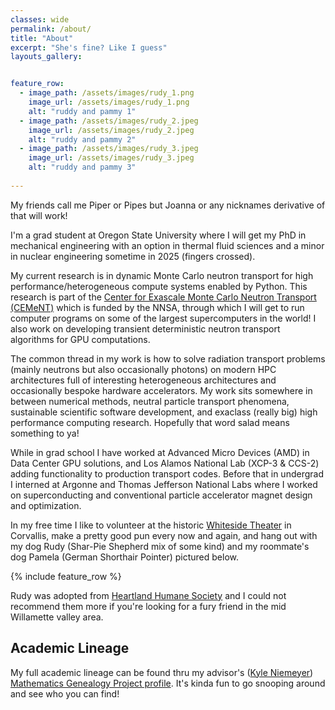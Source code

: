 ```yaml
---
classes: wide
permalink: /about/
title: "About"
excerpt: "She's fine? Like I guess"
layouts_gallery:


feature_row:
  - image_path: /assets/images/rudy_1.png
    image_url: /assets/images/rudy_1.png
    alt: "ruddy and pammy 1"
  - image_path: /assets/images/rudy_2.jpeg
    image_url: /assets/images/rudy_2.jpeg
    alt: "ruddy and pammy 2"
  - image_path: /assets/images/rudy_3.jpeg
    image_url: /assets/images/rudy_3.jpeg
    alt: "ruddy and pammy 3"
    
---
```


My friends call me Piper or Pipes but Joanna or any nicknames derivative of that will work!

I'm a grad student at Oregon State University where I will get my PhD in mechanical engineering with an option in thermal fluid sciences and a minor in nuclear engineering sometime in 2025 (fingers crossed). 

My current research is in dynamic Monte Carlo neutron transport for high performance/heterogeneous compute systems enabled by Python. This research is part of the [Center for Exascale Monte Carlo Neutron Transport (CEMeNT)](https://cement-psaap.github.io/) which is funded by the NNSA, through which I will get to run computer programs on some of the largest supercomputers in the world! I also work on developing transient deterministic neutron transport algorithms for GPU computations.

The common thread in my work is how to solve radiation transport problems (mainly neutrons but also occasionally photons) on modern HPC architectures full of interesting heterogeneous architectures and occasionally bespoke hardware accelerators.
My work sits somewhere in between numerical methods, neutral particle transport phenomena, sustainable scientific software development, and exaclass (really big) high performance computing research. Hopefully that word salad means something to ya!

While in grad school I have worked at Advanced Micro Devices (AMD) in Data Center GPU solutions, and Los Alamos National Lab (XCP-3 & CCS-2) adding functionality to production transport codes. Before that in undergrad I interned at Argonne and Thomas Jefferson National Labs where I worked on superconducting and conventional particle accelerator magnet design and optimization.

In my free time I like to volunteer at the historic [Whiteside Theater](https://www.whitesidetheatre.org/) in Corvallis, make a pretty good pun every now and again, and hang out with my dog Rudy (Shar-Pie Shepherd mix of some kind) and my roommate's dog Pamela (German Shorthair Pointer) pictured below.

{% include feature_row %}

 Rudy was adopted from [Heartland Humane Society](https://heartlandhumane.org/) and I could not recommend them more if you're looking for a fury friend in the mid Willamette valley area.

## Academic Lineage

My full academic lineage can be found thru my advisor's ([Kyle Niemeyer](https://niemeyer-research-group.github.io/)) [Mathematics Genealogy Project profile](https://www.mathgenealogy.org/id.php?id=180371). It's kinda fun to go snooping around and see who you can find!